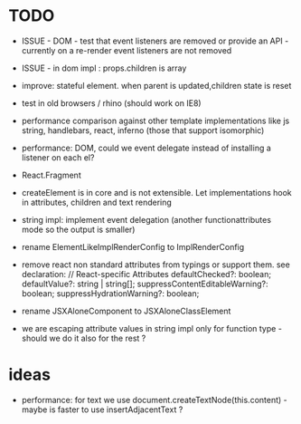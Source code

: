 # TODO


 * ISSUE - DOM - test that event listeners are removed or provide an API - currently on a re-render event listeners are not removed

 * ISSUE - <If> in dom impl : props.children is array

 * improve: stateful element. when parent is updated,children state is reset

 * test in old browsers / rhino (should work on IE8)

 * performance comparison against other template implementations like js string, handlebars, react, inferno (those that support isomorphic)

 * performance: DOM, could we event delegate instead of installing a listener on each el?

 * React.Fragment

 * createElement is in core and is not extensible. Let implementations hook in attributes, children and text rendering

 * string impl: implement event delegation (another functionattributes mode so the output is smaller)
 * rename ElementLikeImplRenderConfig to ImplRenderConfig

 * remove react non standard attributes from typings or support them. see declaration: 
    // React-specific Attributes
    defaultChecked?: boolean;
    defaultValue?: string | string[];
    suppressContentEditableWarning?: boolean;
    suppressHydrationWarning?: boolean;


 * rename JSXAloneComponent to JSXAloneClassElement

 * we are escaping attribute values in string impl only for function type - should we do it also for the rest ?

# ideas


 * performance: for text we use document.createTextNode(this.content) - maybe is faster to use insertAdjacentText ? 